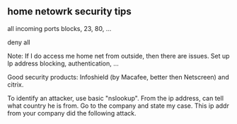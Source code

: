 
home netowrk security tips
--------------------------


all incoming ports blocks, 23, 80, ...

deny all


Note: If I do access me home net from outside, then there are issues. 
Set up Ip address blocking, authentication, ...

Good security products: Infoshield (by Macafee, better then Netscreen) and citrix. 

To identify an attacker, use basic "nslookup". From the ip address, can tell what country 
he is from. Go to the company and state my case. This ip addr from your company did the 
following attack. 

